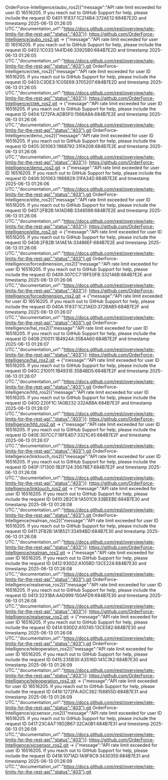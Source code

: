 OrderForce-Intelligence/aubo_ros2[{"message":"API rate limit exceeded for user ID 16516205. If you reach out to GitHub Support for help, please include the request ID 0401:1F837:1C214B4:372AE12:684B7E2D and timestamp 2025-06-13 01:26:05 UTC.","documentation_url":"https://docs.github.com/rest/overview/rate-limits-for-the-rest-api","status":"403"}]: https://github.com/OrderForce-Intelligence/aubo_ros2.git -> {"message":"API rate limit exceeded for user ID 16516205. If you reach out to GitHub Support for help, please include the request ID 0402:1C033:1A41D46:33925B0:684B7E2D and timestamp 2025-06-13 01:26:05 UTC.","documentation_url":"https://docs.github.com/rest/overview/rate-limits-for-the-rest-api","status":"403"}.git
OrderForce-Intelligence/ctek_ros2[{"message":"API rate limit exceeded for user ID 16516205. If you reach out to GitHub Support for help, please include the request ID 0403:C3DE3:1C05E69:3705207:684B7E2D and timestamp 2025-06-13 01:26:05 UTC.","documentation_url":"https://docs.github.com/rest/overview/rate-limits-for-the-rest-api","status":"403"}]: https://github.com/OrderForce-Intelligence/ctek_ros2.git -> {"message":"API rate limit exceeded for user ID 16516205. If you reach out to GitHub Support for help, please include the request ID 0404:1272FA:ADB5F0:1566A8A:684B7E2E and timestamp 2025-06-13 01:26:06 UTC.","documentation_url":"https://docs.github.com/rest/overview/rate-limits-for-the-rest-api","status":"403"}.git
OrderForce-Intelligence/demo_ros2[{"message":"API rate limit exceeded for user ID 16516205. If you reach out to GitHub Support for help, please include the request ID 0405:301063:1968792:31FA208:684B7E2E and timestamp 2025-06-13 01:26:06 UTC.","documentation_url":"https://docs.github.com/rest/overview/rate-limits-for-the-rest-api","status":"403"}]: https://github.com/OrderForce-Intelligence/demo_ros2.git -> {"message":"API rate limit exceeded for user ID 16516205. If you reach out to GitHub Support for help, please include the request ID 0406:301063:1968829:31FA34D:684B7E2E and timestamp 2025-06-13 01:26:06 UTC.","documentation_url":"https://docs.github.com/rest/overview/rate-limits-for-the-rest-api","status":"403"}.git
OrderForce-Intelligence/elite_ros2[{"message":"API rate limit exceeded for user ID 16516205. If you reach out to GitHub Support for help, please include the request ID 0407:2FB2B:1A1AD8B:3348598:684B7E2E and timestamp 2025-06-13 01:26:06 UTC.","documentation_url":"https://docs.github.com/rest/overview/rate-limits-for-the-rest-api","status":"403"}]: https://github.com/OrderForce-Intelligence/elite_ros2.git -> {"message":"API rate limit exceeded for user ID 16516205. If you reach out to GitHub Support for help, please include the request ID 0408:2FB2B:1A1AE1A:33486EF:684B7E2E and timestamp 2025-06-13 01:26:06 UTC.","documentation_url":"https://docs.github.com/rest/overview/rate-limits-for-the-rest-api","status":"403"}.git
OrderForce-Intelligence/forcedimension_ros2[{"message":"API rate limit exceeded for user ID 16516205. If you reach out to GitHub Support for help, please include the request ID 0409:307CC7:19FE0FB:332146B:684B7E2E and timestamp 2025-06-13 01:26:06 UTC.","documentation_url":"https://docs.github.com/rest/overview/rate-limits-for-the-rest-api","status":"403"}]: https://github.com/OrderForce-Intelligence/forcedimension_ros2.git -> {"message":"API rate limit exceeded for user ID 16516205. If you reach out to GitHub Support for help, please include the request ID 040A:1F837:1C21AED:372BAB5:684B7E2F and timestamp 2025-06-13 01:26:07 UTC.","documentation_url":"https://docs.github.com/rest/overview/rate-limits-for-the-rest-api","status":"403"}.git
OrderForce-Intelligence/hal_ros2[{"message":"API rate limit exceeded for user ID 16516205. If you reach out to GitHub Support for help, please include the request ID 040B:210011:1B4924A:35B4A60:684B7E2F and timestamp 2025-06-13 01:26:07 UTC.","documentation_url":"https://docs.github.com/rest/overview/rate-limits-for-the-rest-api","status":"403"}]: https://github.com/OrderForce-Intelligence/hal_ros2.git -> {"message":"API rate limit exceeded for user ID 16516205. If you reach out to GitHub Support for help, please include the request ID 040C:210011:1B4931E:35B4BD5:684B7E2F and timestamp 2025-06-13 01:26:07 UTC.","documentation_url":"https://docs.github.com/rest/overview/rate-limits-for-the-rest-api","status":"403"}.git
OrderForce-Intelligence/hfd_ros2[{"message":"API rate limit exceeded for user ID 16516205. If you reach out to GitHub Support for help, please include the request ID 040D:220F1C:1A0B232:332ABBA:684B7E2F and timestamp 2025-06-13 01:26:07 UTC.","documentation_url":"https://docs.github.com/rest/overview/rate-limits-for-the-rest-api","status":"403"}]: https://github.com/OrderForce-Intelligence/hfd_ros2.git -> {"message":"API rate limit exceeded for user ID 16516205. If you reach out to GitHub Support for help, please include the request ID 040E:307CC7:19FE4D7:3321C45:684B7E2F and timestamp 2025-06-13 01:26:07 UTC.","documentation_url":"https://docs.github.com/rest/overview/rate-limits-for-the-rest-api","status":"403"}.git
OrderForce-Intelligence/linktouch_ros2[{"message":"API rate limit exceeded for user ID 16516205. If you reach out to GitHub Support for help, please include the request ID 040F:171300:1B2F124:3567BE7:684B7E2F and timestamp 2025-06-13 01:26:08 UTC.","documentation_url":"https://docs.github.com/rest/overview/rate-limits-for-the-rest-api","status":"403"}]: https://github.com/OrderForce-Intelligence/linktouch_ros2.git -> {"message":"API rate limit exceeded for user ID 16516205. If you reach out to GitHub Support for help, please include the request ID 0410:2B2C9:1A501C9:33BEEBE:684B7E30 and timestamp 2025-06-13 01:26:08 UTC.","documentation_url":"https://docs.github.com/rest/overview/rate-limits-for-the-rest-api","status":"403"}.git
OrderForce-Intelligence/realman_ros2[{"message":"API rate limit exceeded for user ID 16516205. If you reach out to GitHub Support for help, please include the request ID 0411:2FB2B:1A1B521:33494BD:684B7E30 and timestamp 2025-06-13 01:26:08 UTC.","documentation_url":"https://docs.github.com/rest/overview/rate-limits-for-the-rest-api","status":"403"}]: https://github.com/OrderForce-Intelligence/realman_ros2.git -> {"message":"API rate limit exceeded for user ID 16516205. If you reach out to GitHub Support for help, please include the request ID 0412:930D2:A105BD:13CE224:684B7E30 and timestamp 2025-06-13 01:26:08 UTC.","documentation_url":"https://docs.github.com/rest/overview/rate-limits-for-the-rest-api","status":"403"}.git
OrderForce-Intelligence/realsense_ros2[{"message":"API rate limit exceeded for user ID 16516205. If you reach out to GitHub Support for help, please include the request ID 0413:3231BA:AAD999:150AFD9:684B7E30 and timestamp 2025-06-13 01:26:08 UTC.","documentation_url":"https://docs.github.com/rest/overview/rate-limits-for-the-rest-api","status":"403"}]: https://github.com/OrderForce-Intelligence/realsense_ros2.git -> {"message":"API rate limit exceeded for user ID 16516205. If you reach out to GitHub Support for help, please include the request ID 0414:930D2:A10745:13CE582:684B7E30 and timestamp 2025-06-13 01:26:08 UTC.","documentation_url":"https://docs.github.com/rest/overview/rate-limits-for-the-rest-api","status":"403"}.git
OrderForce-Intelligence/teleoperation_ros2[{"message":"API rate limit exceeded for user ID 16516205. If you reach out to GitHub Support for help, please include the request ID 0415:235B30:A3516D:141C7A2:684B7E30 and timestamp 2025-06-13 01:26:09 UTC.","documentation_url":"https://docs.github.com/rest/overview/rate-limits-for-the-rest-api","status":"403"}]: https://github.com/OrderForce-Intelligence/teleoperation_ros2.git -> {"message":"API rate limit exceeded for user ID 16516205. If you reach out to GitHub Support for help, please include the request ID 0416:1272FA:ADC362:156855D:684B7E31 and timestamp 2025-06-13 01:26:09 UTC.","documentation_url":"https://docs.github.com/rest/overview/rate-limits-for-the-rest-api","status":"403"}.git
OrderForce-Intelligence/xjcsensor_ros2[{"message":"API rate limit exceeded for user ID 16516205. If you reach out to GitHub Support for help, please include the request ID 0417:23C4A7:19D2B67:32CA0B1:684B7E31 and timestamp 2025-06-13 01:26:09 UTC.","documentation_url":"https://docs.github.com/rest/overview/rate-limits-for-the-rest-api","status":"403"}]: https://github.com/OrderForce-Intelligence/xjcsensor_ros2.git -> {"message":"API rate limit exceeded for user ID 16516205. If you reach out to GitHub Support for help, please include the request ID 0418:1071AD:1A9F8C9:3430355:684B7E31 and timestamp 2025-06-13 01:26:09 UTC.","documentation_url":"https://docs.github.com/rest/overview/rate-limits-for-the-rest-api","status":"403"}.git
